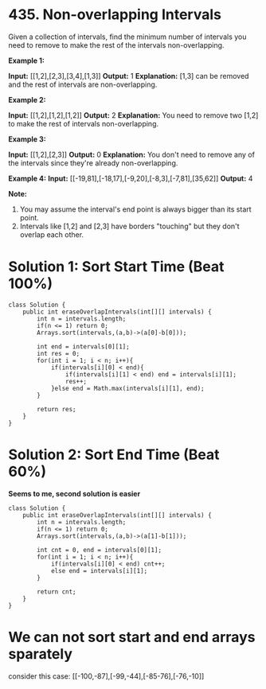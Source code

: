 # 435. Non-overlapping Intervals
Given a collection of intervals, find the minimum number of intervals you need to remove to make the rest of the intervals non-overlapping.

**Example 1:**

**Input:** [[1,2],[2,3],[3,4],[1,3]]
**Output:** 1
**Explanation:** [1,3] can be removed and the rest of intervals are non-overlapping.

**Example 2:**

**Input:** [[1,2],[1,2],[1,2]]
**Output:** 2
**Explanation:** You need to remove two [1,2] to make the rest of intervals non-overlapping.

**Example 3:**

**Input:** [[1,2],[2,3]]
**Output:** 0
**Explanation:** You don't need to remove any of the intervals since they're already non-overlapping.

**Example 4:**
**Input:** [[-19,81],[-18,17],[-9,20],[-8,3],[-7,81],[35,62]]
**Output:** 4

**Note:**

1.  You may assume the interval's end point is always bigger than its start point.
2.  Intervals like [1,2] and [2,3] have borders "touching" but they don't overlap each other.

# Solution 1: Sort Start Time (Beat 100%)
```
class Solution {
    public int eraseOverlapIntervals(int[][] intervals) {
        int n = intervals.length;
        if(n <= 1) return 0;
        Arrays.sort(intervals,(a,b)->(a[0]-b[0]));
        
        int end = intervals[0][1];
        int res = 0;
        for(int i = 1; i < n; i++){
            if(intervals[i][0] < end){
                if(intervals[i][1] < end) end = intervals[i][1];
                res++;
            }else end = Math.max(intervals[i][1], end);
        }
        
        return res;
    }
}
```

# Solution 2: Sort End Time (Beat 60%)
**Seems to me, second solution is easier**
```
class Solution {
    public int eraseOverlapIntervals(int[][] intervals) {
        int n = intervals.length;
        if(n <= 1) return 0;
        Arrays.sort(intervals,(a,b)->(a[1]-b[1]));
        
        int cnt = 0, end = intervals[0][1];
        for(int i = 1; i < n; i++){
            if(intervals[i][0] < end) cnt++;
            else end = intervals[i][1];
        }
        
        return cnt;
    }
}
```

# We can not sort start and end arrays sparately
consider this case: [[-100,-87],[-99,-44],[-85-76],[-76,-10]]